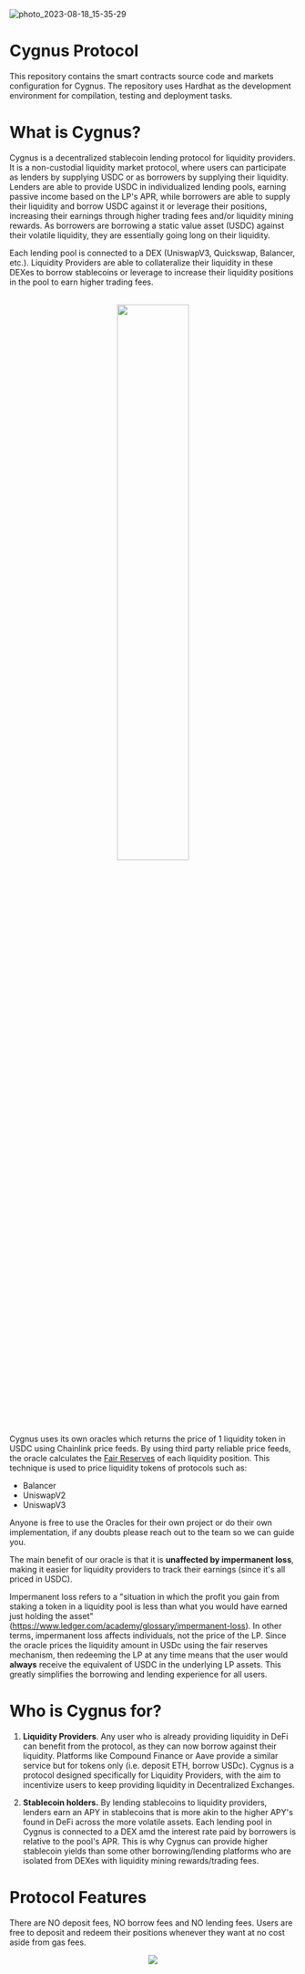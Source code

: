 ![photo_2023-08-18_15-35-29](https://github.com/CygnusDAO/core/assets/97303883/08f33a6e-010d-41e6-8902-04c5752e7284)


# **Cygnus Protocol**

This repository contains the smart contracts source code and markets configuration for Cygnus. The repository uses Hardhat as the development environment for compilation, testing and deployment tasks.

# **What is Cygnus?**

Cygnus is a decentralized stablecoin lending protocol for liquidity providers. It is a non-custodial liquidity market protocol, where users can participate as lenders by supplying USDC or as borrowers by supplying their liquidity. Lenders are able to provide USDC in individualized lending pools, earning passive income based on the LP's APR, while borrowers are able to supply their liquidity and borrow USDC against it or leverage their positions, increasing their earnings through higher trading fees and/or liquidity mining rewards. As borrowers are borrowing a static value asset (USDC) against their volatile liquidity, they are essentially going long on their liquidity.

Each lending pool is connected to a DEX (UniswapV3, Quickswap, Balancer, etc.). Liquidity Providers are able to collateralize their liquidity in these DEXes to borrow stablecoins or leverage to increase their liquidity positions in the pool to earn higher trading fees.
<br />
<br />
<p align="center">
<img src="https://github.com/CygnusDAO/core/assets/97303883/b2423e8a-eacf-472e-a8ca-a1dbea4c670a" width="50%" />
</p>



<br />
Cygnus uses its own oracles which returns the price of 1 liquidity token in USDC using Chainlink price feeds. By using third party reliable price feeds, the oracle calculates the <a href="https://blog.alphaventuredao.io/fair-lp-token-pricing/">Fair Reserves</a> of each liquidity position. This technique is used to price liquidity tokens of protocols such as:

* Balancer
* UniswapV2
* UniswapV3

Anyone is free to use the Oracles for their own project or do their own implementation, if any doubts please reach out to the team so we can guide you.

The main benefit of our oracle is that it is **unaffected by impermanent loss**, making it easier for liquidity providers to track their earnings (since it's all priced in USDC).

Impermanent loss refers to a "situation in which the profit you gain from staking a token in a liquidity pool is less than what you would have earned just holding the asset" (https://www.ledger.com/academy/glossary/impermanent-loss). In other terms, impermanent loss affects individuals, not the price of the LP. Since the oracle prices the liquidity amount in USDc using the fair reserves mechanism, then redeeming the LP at any time means that the user would **always** receive the equivalent of USDC in the underlying LP assets. This greatly simplifies the borrowing and lending experience for all users.

# **Who is Cygnus for?**

1) **Liquidity Providers**. Any user who is already providing liquidity in DeFi can benefit from the protocol, as they can now borrow against their liquidity. Platforms like Compound Finance or Aave provide a similar service but for tokens only (i.e. deposit ETH, borrow USDc). Cygnus is a protocol designed specifically for Liquidity Providers, with the aim to incentivize users to keep providing liquidity in Decentralized Exchanges.

2) **Stablecoin holders.** By lending stablecoins to liquidity providers, lenders earn an APY in stablecoins that is more akin to the higher APY's found in DeFi across the more volatile assets. Each lending pool in Cygnus is connected to a DEX amd the interest rate paid by borrowers is relative to the pool's APR. This is why Cygnus can provide higher stablecoin yields than some other borrowing/lending platforms who are isolated from DEXes with liquidity mining rewards/trading fees.

# **Protocol Features**

There are NO deposit fees, NO borrow fees and NO lending fees. Users are free to deposit and redeem their positions whenever they want at no cost aside from gas fees.

  <p align="center">
  <img src="https://user-images.githubusercontent.com/97303883/225300674-ec0c0260-ea1b-4dab-9654-e41fc7f72ca2.png" />
</p>
 
